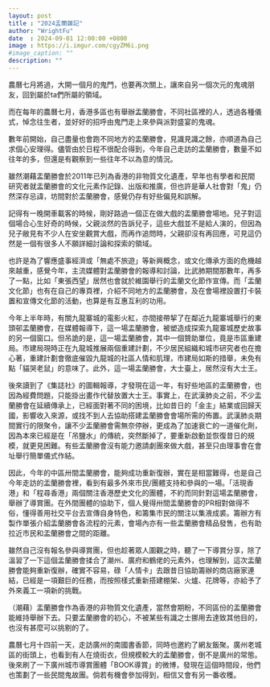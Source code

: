 ```yaml
---
layout: post
title : "2024盂蘭雜記"
author: "WrightFu"
date  : 2024-09-01 12:00:00 +0800
image : https://i.imgur.com/cgyZM6i.png
#image_caption: ""
description: ""
---
```


農曆七月將過，大開一個月的鬼門，也要再次關上，讓來自另一個次元的鬼魂朋友，回到屬於ta們所屬的領域。

<!--more-->

而在每年的農曆七月，香港多區也有舉辦盂蘭勝會，不同社區裡的人，透過各種儀式，悼念往生者，並好好的招呼由鬼門走上來參與派對盛宴的鬼魂。

數年前開始，自己盡量也會跑不同地方的盂蘭勝會，見識見識之餘，亦順道為自己求個心安理得。儘管由於日程不很配合得到，今年自己走訪的盂蘭勝會，數量不如往年的多，但還是有觀察到一些往年不以為意的情況。

雖然潮藉盂蘭勝會於2011年已列為香港的非物質文化遺產，早年也有學者和民間研究者就盂蘭勝會的文化元素作記錄、出版和推廣，但也許是華人社會對「鬼」仍然深存忌諱，坊間對於盂蘭勝會，感覺仍存有好些偏見和誤解。

記得有一晚開車載客的時候，剛好路過一個正在做大戲的盂蘭勝會場地。兒子對這個場合心生好奇的時候，父親淡然的告訴兒子，這些大戲並不是給人演的，但因為兒子敝見有不少人在安坐觀賞大戲，而再作追問時，父親卻沒有再回應，可見這仍然是一個有很多人不願詳細討論和探索的領域。

也許是為了響應盛事經濟或「無處不旅遊」等新興概念，或文化傳承方面的危機越來越重，感覺今年，主流媒體對盂蘭勝會的報導和討論，比武肺期間那數年，再多了一點，比如「東張西望」居然也會就於維園舉行的盂蘭文化節作宣傳。而「盂蘭文化節」也有在自己的專頁裡，介紹不同地方的盂蘭勝會，及在會場裡設置打卡裝置和宣傳文化節的活動，也算是有互惠互利的功用。

今年上半年時，有關九龍寨城的電影火紅，亦間接帶挈了在鄰近九龍寨城舉行的東頭邨盂蘭勝會，在媒體報導下，這一場盂蘭勝會，被塑造成探索九龍寨城歷史故事的另一個窗口。但吊詭的是，這一場盂蘭勝會，其中一個贊助單位，竟是市區重建局。市建局現時正在九龍城推展兩個重建計劃，不少居民組織和城市研究者也在擔心著，重建計劃會徹底催毀九龍城的社區人情和肌理，市建局如斯的措舉，未免有點「貓哭老鼠」的意味了。此外，這一場盂蘭勝會，大士臺上，居然沒有大士王。

後來讀到了《集誌社》的圖輯報導，才發現在這一年，有好些地區的盂蘭勝會，也因為經費問題，只能掛出畫作代替放置大士王。事實上，在武漢肺炎之前，不少盂蘭勝會在延續傳承上，已經面對著不同的困境，比如昔日的「金主」結業或回歸天國，影響收入來源，或找不到人去協助搭建盂蘭勝會會場所需的佈置。武漢肺炎期間實行的限聚令，讓不少盂蘭勝會需無奈停辦，更成為了加速衰亡的一道催化劑，因為本來已經是在「吊鹽水」的傳統，突然斷掉了，要重新啟動並恢復昔日的規模，就更見困難。有些盂蘭勝會沒有能力邀請劇團來做大戲，甚至只由理事會在會址舉行簡單儀式作結。

因此，今年的中區卅間盂蘭勝會，能夠成功重新復辦，實在是相當難得，也是自己今年走訪的盂蘭勝會裡，看到有最多外來市民/團體支持和參與的一場。「活現香港」和「程尋香港」兩個關注香港歷史文化的團體，不約而同針對這場盂蘭勝會，舉辦了導賞團。在外間團體的協助下，個人覺得卅間盂蘭勝會的PR相對做得不俗，懂得善用社交平台去宣傳自身特色，和籌集市民的關注以集液成裘。籌辦方有製作單張介紹盂蘭勝會各流程的元素，會場內亦有一些盂蘭勝會精品發售，也有助拉近市民和盂蘭勝會之間的距離。

雖然自己沒有報名參與導賞團，但也趁著眾人圍觀之時，聽了一下導賞分享，除了溫習了一下這個盂蘭勝會揉合了潮州、廣府和鶴佬的元素外，也理解到，這次盂蘭勝會能夠重新復辦，確實不容易，碌「人情卡」去跟昔日協助籌辦的商店廠家連結，已經是一項艱巨的任務，而按照樣式重新搭建棚架、火爐、花牌等，亦給予了外來義工一項新的挑戰。

（潮藉）盂蘭勝會作為香港的非物質文化遺產，當然會期盼，不同區份的盂蘭勝會能維持舉辦下去。只要盂蘭勝會的初心，不被某些有識之士挪用去達致其他目的，也沒有甚麼可以挑剔的了。

農曆七月十四前一天，走訪廣州的南國書香節，同時也邀約了網友飯聚。廣州老城區的街頭上，也看到有人在燒街衣，但規模較大的盂蘭勝會，倒不是廣州的常態。後來刷了一下廣州城市導賞團體「BOOK導賞」的微博，發現在這個時間段，他們也策劃了一些民間鬼故團。倘若有機會參加得到，相信又會有另一番收穫。

<!--END-->